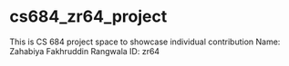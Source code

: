 # cs684_zr64_project
This is CS 684 project space to showcase individual contribution Name: Zahabiya Fakhruddin Rangwala ID: zr64
